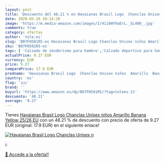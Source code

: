 ```yaml
---
layout: post
title: 'Descuento del 48.21 % en Havaianas Brasil Logo  Chanclas Unisex n'
date: 2020-05-26 10:14:20
image: 'https://m.media-amazon.com/images/I/41i6WY9aErL._SL400_.jpg'
comments: true
category: ofertas
author: 'tole.es'
slug: 'B07FH581R5-es Havaianas Brasil Logo Chanclas Unisex niños Amarillo...'
sku: 'B07FH581R5-es'
tags: [ 'Calzado de senderismo para hombre','Calzado deportivo para hombre','Chanclas y sandalias de piscina para hombre','Zapatillas de senderismo para hombre','Zapatillas y calzado deportivo para hombre','Zapatos','Zapatos para hombre','Zapatos y complementos','chanclas', ]
actualPrice: 9.27 EUR
currency: EUR
price: 9.27
comparePrice: 17.9 EUR
prodname: 'Havaianas Brasil Logo  Chanclas Unisex niños  Amarillo  Banana Yellow   25/26 EU'
country: 'es'
flag: '🇪🇸'
brand: ''
buyurl: 'https://www.amazon.es/dp/B07FH581R5/?tag=tolees-21'
descuento: '48.21'
average: '9.27'
---
```


Tienes [Havaianas Brasil Logo  Chanclas Unisex niños  Amarillo  Banana Yellow   25/26 EU](https://www.amazon.es/dp/B07FH581R5/?tag=tolees-21) con un 48.21 % de descuento con precio de oferta de 9.27 EUR (original: 17.9 EUR) en el siguiente enlace!

[![Havaianas Brasil Logo  Chanclas Unisex n](https://m.media-amazon.com/images/I/41i6WY9aErL._SL400_.jpg)](https://www.amazon.es/dp/B07FH581R5/?tag=tolees-21)

ℹ️:


[🛒 Accede a la oferta!!](https://www.amazon.es/dp/B07FH581R5/?tag=tolees-21)
